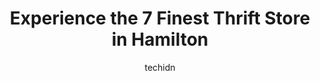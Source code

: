 ---
layout: ampstory
image: https://i0.wp.com/www.auto.or.id/wp-content/uploads/2023/06/the-salvation-army-thrift-store-0-hamilton-1686323503.jpeg?resize=640,853
author: techidn
featured: false
description: Hamilton, Ontario, Canada is a haven for Thrift Store enthusiasts, boasting an impressive array of 7 top-notch establishments. Whether youre a seasoned connoisseur or simply curious to expl
title: Experience the 7 Finest Thrift Store in Hamilton
cover:
   title: Experience the 7 Finest Thrift Store in Hamilton
   subtitle: AUTO.OR.ID
   background: https://www.auto.or.id/wp-content/uploads/2023/06/the-salvation-army-thrift-store-0-hamilton-1686323503.jpeg

pages: 
 - layout: thirds
   top: <h1>#1 Value Village</h1>
   bottom: "<p>It got so expensive to shop second hand here. Some deals are there but seeing a good price is rare. The prices for these items for example are higher than some antique st</p>"
   background: https://www.auto.or.id/wp-content/uploads/2023/06/the-salvation-army-thrift-store-1-hamilton-1686323504.jpeg
   backgroundblur: true
 - layout: thirds
   top: <h1>#2 Value Village</h1>
   bottom: "<p>50 Horseshoe Crescent, Hamilton, ON L0R 2H2, Canada</p>"
   background: https://www.auto.or.id/wp-content/uploads/2023/06/the-salvation-army-thrift-store-2-hamilton-1686323504.jpeg
   cta:
      link: https://www.auto.or.id/experience-the-7-finest-thrift-store-in-hamilton/
      text: Experience the 7 Finest Thrift Store in Hamilton
 - layout: thirds
   top: <h1>#3 Talize Thrift Store</h1>
   bottom: "<p>1400 Upper James St, Hamilton, ON L9B 1K3, Canada</p>"
   background: https://images.unsplash.com/photo-1585416354800-3d15d8801dcd?ixlib=rb-4.0.3&ixid=MnwxMjA3fDB8MHxwaG90by1wYWdlfHx8fGVufDB8fHx8&auto=format&fit=crop&w=640&h=853&q=80
   cta:
      link: https://www.auto.or.id/experience-the-7-finest-thrift-store-in-hamilton/
      text: Experience the 7 Finest Thrift Store in Hamilton
 - layout: thirds
   top: <h1>#4 New 2 You</h1>
   bottom: "<p>351 Main St E, Hamilton, ON L8N 1J4, Canada</p>"
   background: https://images.unsplash.com/photo-1639927671345-157606d5ac2e?ixlib=rb-4.0.3&ixid=MnwxMjA3fDB8MHxwaG90by1wYWdlfHx8fGVufDB8fHx8&auto=format&fit=crop&w=640&h=853&q=80
   cta:
      link: https://www.auto.or.id/experience-the-7-finest-thrift-store-in-hamilton/
      text: Experience the 7 Finest Thrift Store in Hamilton
 - layout: thirds
   top: <h1>#5 Platos Closet</h1>
   bottom: "<p>505 Rymal Rd E, Hamilton, ON L8W 3X1, Canada</p>"
   background: https://images.unsplash.com/photo-1630686120465-89debf3b32a8?ixlib=rb-4.0.3&ixid=MnwxMjA3fDB8MHxwaG90by1wYWdlfHx8fGVufDB8fHx8&auto=format&fit=crop&w=640&h=853&q=80
   cta:
      link: https://www.auto.or.id/experience-the-7-finest-thrift-store-in-hamilton/
      text: Experience the 7 Finest Thrift Store in Hamilton
 - layout: thirds
   top: <h1>#6 Mission Thrift Store Hamilton</h1>
   bottom: "<p>601 Upper Gage Ave, Hamilton, ON L8V 4J7, Canada</p>"
   background: https://images.unsplash.com/photo-1611088135647-aa5eb1b5f390?ixlib=rb-4.0.3&ixid=MnwxMjA3fDB8MHxwaG90by1wYWdlfHx8fGVufDB8fHx8&auto=format&fit=crop&w=640&h=853&q=80
   cta:
      link: https://www.auto.or.id/experience-the-7-finest-thrift-store-in-hamilton/
      text: Experience the 7 Finest Thrift Store in Hamilton
 - layout: thirds
   top: <h1>#7 re-Source Thrift Shop</h1>
   bottom: "<p>1050 Upper Gage Ave, Hamilton, ON L8V 5B7, Canada</p>"
   background: https://images.unsplash.com/photo-1621772991673-de61ffe34408?ixlib=rb-4.0.3&ixid=MnwxMjA3fDB8MHxwaG90by1wYWdlfHx8fGVufDB8fHx8&auto=format&fit=crop&w=640&h=853&q=80
   cta:
      link: https://www.auto.or.id/experience-the-7-finest-thrift-store-in-hamilton/
      text: Experience the 7 Finest Thrift Store in Hamilton
 - layout: thirds
   middle: Continue reading...
   background: https://images.unsplash.com/photo-1510883056135-32472f0e11b8?ixlib=rb-4.0.3&ixid=MnwxMjA3fDB8MHxwaG90by1wYWdlfHx8fGVufDB8fHx8&auto=format&fit=crop&w=640&h=853&q=80
   cta:
      link: https://www.auto.or.id/experience-the-7-finest-thrift-store-in-hamilton/
      text: Experience the 7 Finest Thrift Store in Hamilton

---
